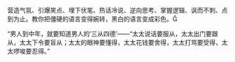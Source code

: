 营造气氛、引爆笑点、埋下伏笔、热话冷说、逆向思考、掌握逻辑、讽而不刺、点到为止。教你把僵硬的语言变得婉转，黑白的语言变成彩色。

“男人到中年，就要知道男人的‘三从四德’——“太太说话要服从，太太出门要跟从，太太下令要盲从；太太的眼神要懂得，太太花钱要舍得，太太打骂要受得，太太啰唆要忍得。”

